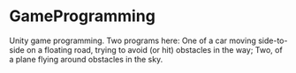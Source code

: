 # GameProgramming
 Unity game programming. Two programs here: One of a car moving side-to-side on a floating road, trying to avoid (or hit) obstacles in the way; Two, of a plane flying around obstacles in the sky.

